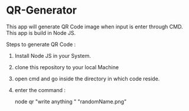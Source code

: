 # QR-Generator
This app will generate QR Code image when input is enter through CMD.
This app is build in Node JS.

Steps to generate QR Code : 

1. Install Node JS in your System.

2. clone this repository to your local Machine

3. open cmd and go inside the directory in which code reside.

4. enter the command :


   node qr "write anything " "randomName.png"






